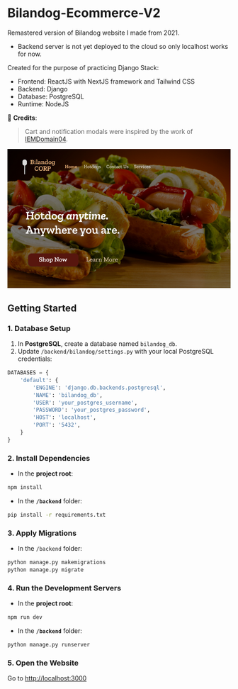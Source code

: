 # Bilandog-Ecommerce-V2

Remastered version of Bilandog website I made from 2021.

- Backend server is not yet deployed to the cloud so only localhost works for now.

Created for the purpose of practicing Django Stack:

- Frontend: ReactJS with NextJS framework and Tailwind CSS
- Backend: Django
- Database: PostgreSQL
- Runtime: NodeJS

📝 **Credits**:

> Cart and notification modals were inspired by the work of [IEMDomain04](https://github.com/IEMDomain04/).

![alt text](public/images/preview.png)

## Getting Started

### 1. Database Setup

1. In **PostgreSQL**, create a database named `bilandog_db`.
2. Update `/backend/bilandog/settings.py` with your local PostgreSQL credentials:

```python
DATABASES = {
    'default': {
        'ENGINE': 'django.db.backends.postgresql',
        'NAME': 'bilandog_db',
        'USER': 'your_postgres_username',
        'PASSWORD': 'your_postgres_password',
        'HOST': 'localhost',
        'PORT': '5432',
    }
}
```

### 2. Install Dependencies

- In the **project root**:

```bash
npm install
```

- In the **`/backend`** folder:

```bash
pip install -r requirements.txt
```

### 3. Apply Migrations

- In the `/backend` folder:

```bash
python manage.py makemigrations
python manage.py migrate
```

### 4. Run the Development Servers

- In the **project root**:

```bash
npm run dev
```

- In the **`/backend`** folder:

```bash
python manage.py runserver
```

### 5. Open the Website

Go to [http://localhost:3000](http://localhost:3000)
